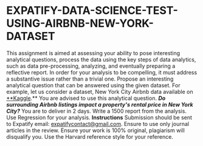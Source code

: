 # EXPATIFY-DATA-SCIENCE-TEST-USING-AIRBNB-NEW-YORK-DATASET
This assignment is aimed at assessing your ability to pose interesting analytical questions, process the data using the key steps of data analytics, such as data pre-processing, analyzing, and eventually preparing a reflective report. In order for your analysis to be compelling, it must address a substantive issue rather than a trivial one.  Propose an interesting analytical question that can be answered using the given dataset. For  example, let us consider a dataset, New York City Airbnb data available on [**Kaggle](https://www.kaggle.com/datasets).** You are advised to use this analytical question.   ***Do surrounding Airbnb listings impact a property's rental price in New York City?***  You are to deliver in 2 days. Write a 1500 report from the analysis.  Use Regression for your analysis.  **Instructions**  Submission should be sent to Expatify email: expatifycontact@gmail.com.  Ensure to use only journal articles in the review.  Ensure your work is 100% original, plagiarism will disqualify you.  Use the Harvard reference style for your reference.
